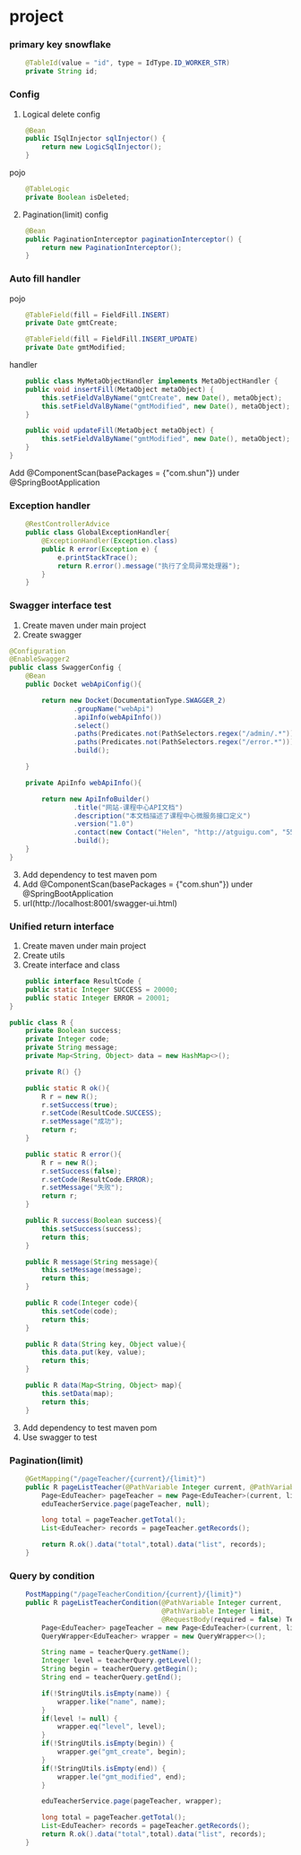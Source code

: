 # project
### primary key snowflake
``` java 
    @TableId(value = "id", type = IdType.ID_WORKER_STR)
    private String id;
```

### Config
1. Logical delete
config
``` java
    @Bean
    public ISqlInjector sqlInjector() {
        return new LogicSqlInjector();
    }
```
pojo
``` java
    @TableLogic
    private Boolean isDeleted;
```
2. Pagination(limit)
config
``` java
    @Bean
    public PaginationInterceptor paginationInterceptor() {
        return new PaginationInterceptor();
    }
```

### Auto fill handler
pojo
``` java
    @TableField(fill = FieldFill.INSERT)
    private Date gmtCreate;

    @TableField(fill = FieldFill.INSERT_UPDATE)
    private Date gmtModified;
```
handler
``` java
    public class MyMetaObjectHandler implements MetaObjectHandler {
    public void insertFill(MetaObject metaObject) {
        this.setFieldValByName("gmtCreate", new Date(), metaObject);
        this.setFieldValByName("gmtModified", new Date(), metaObject);
    }

    public void updateFill(MetaObject metaObject) {
        this.setFieldValByName("gmtModified", new Date(), metaObject);
    }
}
```
Add @ComponentScan(basePackages = {"com.shun"}) under @SpringBootApplication

### Exception handler
``` java
    @RestControllerAdvice
    public class GlobalExceptionHandler{
        @ExceptionHandler(Exception.class)
        public R error(Exception e) {
            e.printStackTrace();
            return R.error().message("执行了全局异常处理器");
        }
    }
```

### Swagger interface test
1. Create maven under main project
2. Create swagger
``` java
@Configuration
@EnableSwagger2
public class SwaggerConfig {
    @Bean
    public Docket webApiConfig(){

        return new Docket(DocumentationType.SWAGGER_2)
                .groupName("webApi")
                .apiInfo(webApiInfo())
                .select()
                .paths(Predicates.not(PathSelectors.regex("/admin/.*")))
                .paths(Predicates.not(PathSelectors.regex("/error.*")))
                .build();

    }

    private ApiInfo webApiInfo(){

        return new ApiInfoBuilder()
                .title("网站-课程中心API文档")
                .description("本文档描述了课程中心微服务接口定义")
                .version("1.0")
                .contact(new Contact("Helen", "http://atguigu.com", "55317332@qq.com"))
                .build();
    }
}
```
3. Add dependency to test maven pom
4. Add @ComponentScan(basePackages = {"com.shun"}) under @SpringBootApplication
5. url(http://localhost:8001/swagger-ui.html)

### Unified return interface
1. Create maven under main project
2. Create utils
3. Create interface and class
``` java
    public interface ResultCode {
    public static Integer SUCCESS = 20000;
    public static Integer ERROR = 20001;
}
```
``` java
public class R {
    private Boolean success;
    private Integer code;
    private String message;
    private Map<String, Object> data = new HashMap<>();

    private R() {}

    public static R ok(){
        R r = new R();
        r.setSuccess(true);
        r.setCode(ResultCode.SUCCESS);
        r.setMessage("成功");
        return r;
    }

    public static R error(){
        R r = new R();
        r.setSuccess(false);
        r.setCode(ResultCode.ERROR);
        r.setMessage("失败");
        return r;
    }

    public R success(Boolean success){
        this.setSuccess(success);
        return this;
    }

    public R message(String message){
        this.setMessage(message);
        return this;
    }

    public R code(Integer code){
        this.setCode(code);
        return this;
    }

    public R data(String key, Object value){
        this.data.put(key, value);
        return this;
    }

    public R data(Map<String, Object> map){
        this.setData(map);
        return this;
    }
```
3. Add dependency to test maven pom
4. Use swagger to test

### Pagination(limit)
``` java
    @GetMapping("/pageTeacher/{current}/{limit}")
    public R pageListTeacher(@PathVariable Integer current, @PathVariable Integer limit) {
        Page<EduTeacher> pageTeacher = new Page<EduTeacher>(current, limit);
        eduTeacherService.page(pageTeacher, null);

        long total = pageTeacher.getTotal();
        List<EduTeacher> records = pageTeacher.getRecords();

        return R.ok().data("total",total).data("list", records);
    }
```

### Query by condition
``` java
    PostMapping("/pageTeacherCondition/{current}/{limit}")
    public R pageListTeacherCondition(@PathVariable Integer current,
                                      @PathVariable Integer limit,
                                      @RequestBody(required = false) TeacherQuery teacherQuery) {
        Page<EduTeacher> pageTeacher = new Page<EduTeacher>(current, limit);
        QueryWrapper<EduTeacher> wrapper = new QueryWrapper<>();

        String name = teacherQuery.getName();
        Integer level = teacherQuery.getLevel();
        String begin = teacherQuery.getBegin();
        String end = teacherQuery.getEnd();

        if(!StringUtils.isEmpty(name)) {
            wrapper.like("name", name);
        }
        if(level != null) {
            wrapper.eq("level", level);
        }
        if(!StringUtils.isEmpty(begin)) {
            wrapper.ge("gmt_create", begin);
        }
        if(!StringUtils.isEmpty(end)) {
            wrapper.le("gmt_modified", end);
        }

        eduTeacherService.page(pageTeacher, wrapper);

        long total = pageTeacher.getTotal();
        List<EduTeacher> records = pageTeacher.getRecords();
        return R.ok().data("total",total).data("list", records);
    }
```